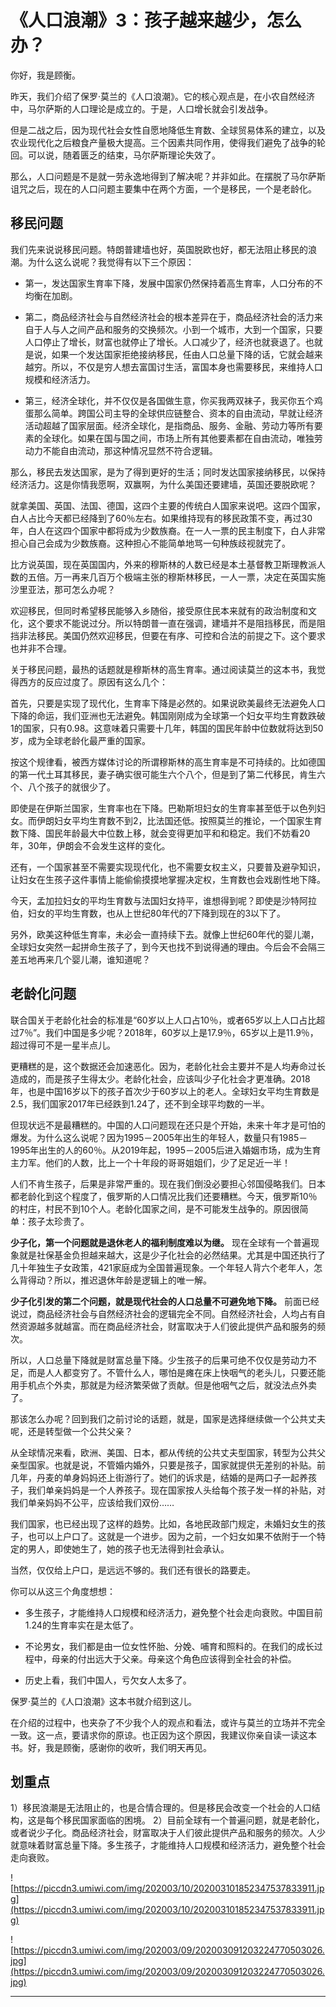 # 《人口浪潮》3：孩子越来越少，怎么办？

你好，我是顾衡。

昨天，我们介绍了保罗·莫兰的《人口浪潮》。它的核心观点是，在小农自然经济中，马尔萨斯的人口理论是成立的。于是，人口增长就会引发战争。

但是二战之后，因为现代社会女性自愿地降低生育数、全球贸易体系的建立，以及农业现代化之后粮食产量极大提高。三个因素共同作用，使得我们避免了战争的轮回。可以说，随着匮乏的结束，马尔萨斯理论失效了。

那么，人口问题是不是就一劳永逸地得到了解决呢？并非如此。在摆脱了马尔萨斯诅咒之后，现在的人口问题主要集中在两个方面，一个是移民，一个是老龄化。

## 移民问题

我们先来说说移民问题。特朗普建墙也好，英国脱欧也好，都无法阻止移民的浪潮。为什么这么说呢？我觉得有以下三个原因：

* 第一，发达国家生育率下降，发展中国家仍然保持着高生育率，人口分布的不均衡在加剧。

* 第二，商品经济社会与自然经济社会的根本差异在于，商品经济社会的活力来自于人与人之间产品和服务的交换频次。小到一个城市，大到一个国家，只要人口停止了增长，财富也就停止了增长。人口减少了，经济也就衰退了。也就是说，如果一个发达国家拒绝接纳移民，任由人口总量下降的话，它就会越来越穷。所以，不仅是穷人想去富国讨生活，富国本身也需要移民，来维持人口规模和经济活力。

* 第三，经济全球化，并不仅仅是各国做生意，你买我两双袜子，我买你五个鸡蛋那么简单。跨国公司主导的全球供应链整合、资本的自由流动，早就让经济活动超越了国家层面。经济全球化，是指商品、服务、金融、劳动力等所有要素的全球化。如果在国与国之间，市场上所有其他要素都在自由流动，唯独劳动力不能自由流动，那这种情况显然不符合逻辑。

那么，移民去发达国家，是为了得到更好的生活；同时发达国家接纳移民，以保持经济活力。这是你情我愿啊，双赢啊，为什么美国还要建墙，英国还要脱欧呢？

就拿美国、英国、法国、德国，这四个主要的传统白人国家来说吧。这四个国家，白人占比今天都已经降到了60％左右。如果维持现有的移民政策不变，再过30年，白人在这四个国家中都将成为少数族裔。在一人一票的民主制度下，白人非常担心自己会成为少数族裔。这种担心不能简单地骂一句种族歧视就完了。

比方说英国，现在英国国内，外来的穆斯林的人数已经是本土基督教卫斯理教派人数的五倍。万一再来几百万个极端主张的穆斯林移民，一人一票，决定在英国实施沙里亚法，那可怎么办呢？

欢迎移民，但同时希望移民能够入乡随俗，接受原住民本来就有的政治制度和文化，这个要求不能说过分。所以特朗普一直在强调，建墙并不是阻挡移民，而是阻挡非法移民。美国仍然欢迎移民，但要在有序、可控和合法的前提之下。这个要求也并非不合理。

关于移民问题，最热的话题就是穆斯林的高生育率。通过阅读莫兰的这本书，我觉得西方的反应过度了。原因有这么几个：

首先，只要是实现了现代化，生育率下降是必然的。如果说欧美最终无法避免人口下降的命运，我们亚洲也无法避免。韩国刚刚成为全球第一个妇女平均生育数跌破1的国家，只有0.98。这意味着只需要十几年，韩国的国民年龄中位数就将达到50岁，成为全球老龄化最严重的国家。

按这个规律看，被西方媒体讨论的所谓穆斯林的高生育率是不可持续的。比如德国的第一代土耳其移民，妻子确实很可能生六个八个，但是到了第二代移民，肯生六个、八个孩子的就很少了。

即使是在伊斯兰国家，生育率也在下降。巴勒斯坦妇女的生育率甚至低于以色列妇女。而伊朗妇女平均生育数不到2，比法国还低。按照莫兰的推论，一个国家生育数下降、国民年龄最大中位数上移，就会变得更加平和和稳定。我们不妨看20年，30年，伊朗会不会发生这样的变化。

还有，一个国家甚至不需要实现现代化，也不需要女权主义，只要普及避孕知识，让妇女在生孩子这件事情上能偷偷摸摸地掌握决定权，生育数也会戏剧性地下降。

今天，孟加拉妇女的平均生育数与法国妇女持平，谁想得到呢？即使是沙特阿拉伯，妇女的平均生育数，也从上世纪80年代的7下降到现在的3以下了。

另外，欧美这种低生育率，未必会一直持续下去。就像上世纪60年代的婴儿潮，全球妇女突然一起拼命生孩子了，到今天也找不到说得通的理由。今后会不会隔三差五地再来几个婴儿潮，谁知道呢？

## 老龄化问题

联合国关于老龄化社会的标准是“60岁以上人口占10％，或者65岁以上人口占比超过7％”。我们中国是多少呢？2018年，60岁以上是17.9％，65岁以上是11.9％，超过得可不是一星半点儿。

更糟糕的是，这个数据还会加速恶化。因为，老龄化社会主要并不是人均寿命过长造成的，而是孩子生得太少。老龄化社会，应该叫少子化社会才更准确。2018年，也是中国16岁以下的孩子首次少于60岁以上的老人。全球妇女平均生育数是2.5，我们国家2017年已经跌到1.24了，还不到全球平均数的一半。

但现状远不是最糟糕的。中国的人口问题现在还只是个开始，未来十年才是可怕的爆发。为什么这么说呢？因为1995－2005年出生的年轻人，数量只有1985－1995年出生的人的60％。从2019年起，1995－2005后进入婚姻市场，成为生育主力军。他们的人数，比上一个十年段的哥哥姐姐们，少了足足近一半！

人们不肯生孩子，后果是非常严重的。现在我们倒没必要担心邻国侵略我们。日本都老龄化到这个程度了，俄罗斯的人口情况比我们还要糟糕。今天，俄罗斯10％的村庄，村民不到10个人。老龄化国家之间，是不可能发生战争的。原因很简单：孩子太珍贵了。

 **少子化，第一个问题就是退休老人的福利制度难以为继。** 现在全球有一个普遍现象就是社保基金负担越来越大，这是少子化社会的必然结果。尤其是中国还执行了几十年独生子女政策，421家庭成为全国普遍现象。一个年轻人背六个老年人，怎么背得动？所以，推迟退休年龄是逻辑上的唯一解。

 **少子化引发的第二个问题，就是现代社会的人口总量不可避免地下降。** 前面已经说过，商品经济社会与自然经济社会的逻辑完全不同。自然经济社会，人均占有自然资源越多就越富。而在商品经济社会，财富取决于人们彼此提供产品和服务的频次。

所以，人口总量下降就是财富总量下降。少生孩子的后果可绝不仅仅是劳动力不足，而是人人都变穷了。不管什么人，哪怕是瘫在床上快咽气的老头儿，只要还能用手机点个外卖，那就是为经济繁荣做了贡献。但是他咽气之后，就没法点外卖了。

那该怎么办呢？回到我们之前讨论的话题，就是，国家是选择继续做一个公共丈夫呢，还是转型做一个公共父亲？

从全球情况来看，欧洲、美国、日本，都从传统的公共丈夫型国家，转型为公共父亲型国家。也就是说，不管婚内婚外，只要是孩子，国家就提供无差别的补贴。前几年，丹麦的单身妈妈还上街游行了。她们的诉求是，结婚的是两口子一起养孩子，我们单亲妈妈是一个人养孩子。现在国家按人头给每个孩子发一样的补贴，对我们单亲妈妈不公平，应该给我们双份……

我们国家，也已经出现了这样的趋势。比如，各地民政部门规定，未婚妇女生的孩子，也可以上户口了。这就是一个进步。因为之前，一个妇女如果不依附于一个特定的男人，即使她生了，她的孩子也无法得到社会承认。

当然，仅仅给上户口，是远远不够的。我们还有很长的路要走。

你可以从这三个角度想想：

* 多生孩子，才能维持人口规模和经济活力，避免整个社会走向衰败。中国目前1.24的生育率实在是太低了。

* 不论男女，我们都是由一位女性怀胎、分娩、哺育和照料的。在我们的成长过程中，母亲的付出远大于父亲。母亲这个角色应该得到全社会的补偿。

* 历史上看，我们中国人，亏欠女人太多了。

保罗·莫兰的《人口浪潮》这本书就介绍到这儿。

在介绍的过程中，也夹杂了不少我个人的观点和看法，或许与莫兰的立场并不完全一致。这一点，要请求你的原谅。也正因为这个原因，我建议你亲自读一读这本书。好，我是顾衡，感谢你的收听，我们明天再见。

## 划重点

1）移民浪潮是无法阻止的，也是合情合理的。但是移民会改变一个社会的人口结构，这是每个移民国家面临的困境。
2）目前全球有一个普遍问题，就是老龄化，或者说少子化。商品经济社会，财富取决于人们彼此提供产品和服务的频次。人少就意味着财富总量下降。多生孩子，才能维持人口规模和经济活力，避免整个社会走向衰败。

![https://piccdn3.umiwi.com/img/202003/10/202003101852347537833911.jpg](https://piccdn3.umiwi.com/img/202003/10/202003101852347537833911.jpg)

![https://piccdn3.umiwi.com/img/202003/09/202003091203224770503026.jpg](https://piccdn3.umiwi.com/img/202003/09/202003091203224770503026.jpg)

---
